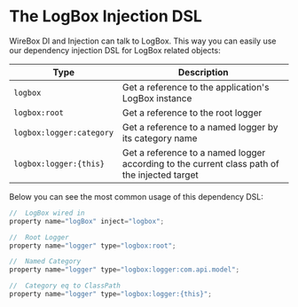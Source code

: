 # The LogBox Injection DSL

WireBox DI and Injection can talk to LogBox. This way you can easily use our dependency injection DSL for LogBox related objects:

| Type                     | Description                                                                                  |
| ------------------------ | -------------------------------------------------------------------------------------------- |
| `logbox`                 | Get a reference to the application's LogBox instance                                         |
| `logbox:root`            | Get a reference to the root logger                                                           |
| `logbox:logger:category` | Get a reference to a named logger by its category name                                       |
| `logbox:logger:{this}`   | Get a reference to a named logger according to the current class path of the injected target |

Below you can see the most common usage of this dependency DSL:

```javascript
//  LogBox wired in
property name="logBox" inject="logbox";

//  Root Logger
property name="logger" type="logbox:root";

//  Named Category
property name="logger" type="logbox:logger:com.api.model";

//  Category eq to ClassPath
property name="logger" type="logbox:logger:{this}";
```

